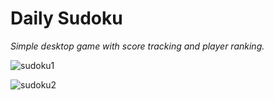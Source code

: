 # Daily Sudoku
*Simple desktop game with score tracking and player ranking.*

![sudoku1](https://github.com/Milan-Kovacevic/daily-sudoku-game/assets/93384395/3fb0718d-1721-4e33-894f-bc7be45f705e)

![sudoku2](https://github.com/Milan-Kovacevic/daily-sudoku-game/assets/93384395/2ddd74c7-fa77-4827-ace0-36bff743349b)
